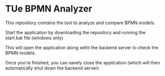 # TUe BPMN Analyzer
This repository contains the tool to analyze and compare BPMN models.

Start the application by downloading the repository and running the start.bat file (windows only)

This will open the application along witht the backend server to check the BPMN models.

Once you're finished, you can savely close the application (which will then automatically shut down the backend server)
